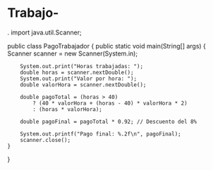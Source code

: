 # Trabajo-
.
import java.util.Scanner;

public class PagoTrabajador {
    public static void main(String[] args) {
        Scanner scanner = new Scanner(System.in);
        
        System.out.print("Horas trabajadas: ");
        double horas = scanner.nextDouble();
        System.out.print("Valor por hora: ");
        double valorHora = scanner.nextDouble();
        
        double pagoTotal = (horas > 40) 
            ? (40 * valorHora + (horas - 40) * valorHora * 2) 
            : (horas * valorHora);
        
        double pagoFinal = pagoTotal * 0.92; // Descuento del 8%
        
        System.out.printf("Pago final: %.2f\n", pagoFinal);
        scanner.close();
    }
}
